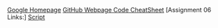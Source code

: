 [Google Homepage](https://www.google.com "Google's Homepage") 
[GitHub Webpage Code CheatSheet](https://github.com/adam-p/markdown-here/wiki/Markdown-Cheatsheet)
[Assignment 06 Links:]
[Script](https://github.com/hnolte-grad/ITFnd100-Mod06/blob/main/Assignment06.py)

